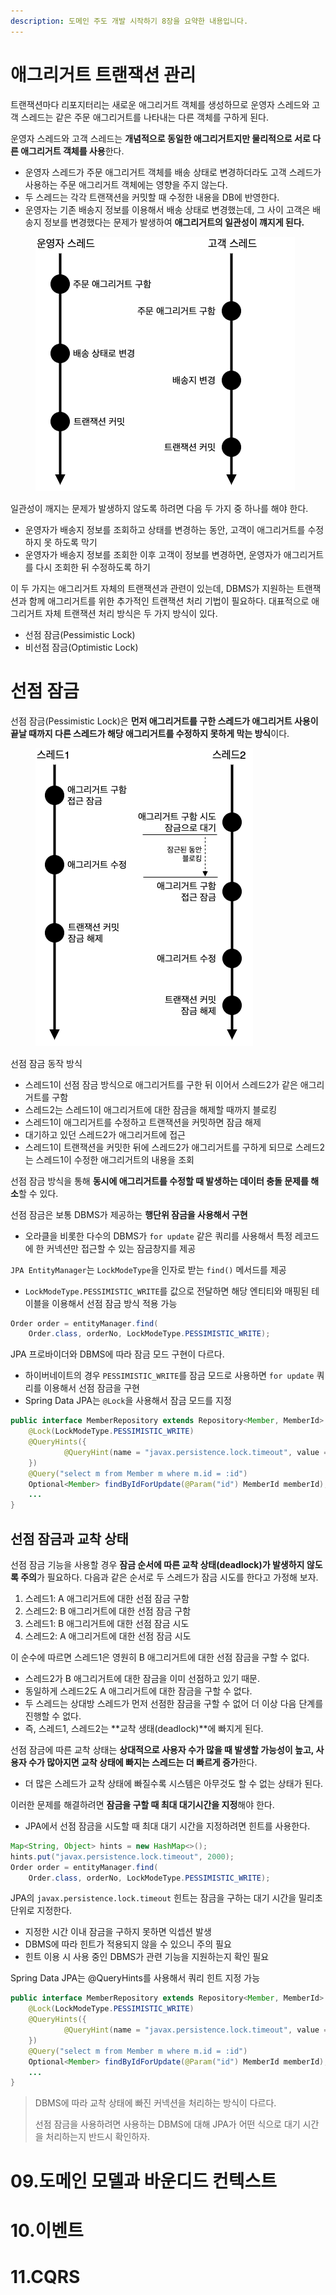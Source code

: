 ```yaml
---
description: 도메인 주도 개발 시작하기 8장을 요약한 내용입니다.
---
```


# 애그리거트 트랜잭션 관리

트랜잭션마다 리포지터리는 새로운 애그리거트 객체를 생성하므로 운영자 스레드와 고객 스레드는 같은 주문 애그리거트를 나타내는 다른 객체를 구하게 된다.

운영자 스레드와 고객 스레드는 **개념적으로 동일한 애그리거트지만 물리적으로 서로 다른 애그리거트 객체를 사용**한다.
- 운영자 스레드가 주문 애그리거트 객체를 배송 상태로 변경하더라도 고객 스레드가 사용하는 주문 애그리거트 객체에는 영향을 주지 않는다.
- 두 스레드는 각각 트랜잭션을 커밋할 때 수정한 내용을 DB에 반영한다.
- 운영자는 기존 배송지 정보를 이용해서 배송 상태로 변경했는데, 그 사이 고객은 배송지 정보를 변경했다는 문제가 발생하여 **애그리거트의 일관성이 꺠지게 된다.**

<figure><img src="../../.gitbook/assets/ddd-start/aggregate-transaction.png" alt=""><figcaption></figcaption></figure>

일관성이 깨지는 문제가 발생하지 않도록 하려면 다음 두 가지 중 하나를 해야 한다.
- 운영자가 배송지 정보를 조회하고 상태를 변경하는 동안, 고객이 애그리거트를 수정하지 못 하도록 막기
- 운영자가 배송지 정보를 조회한 이후 고객이 정보를 변경하면, 운영자가 애그리거트를 다시 조회한 뒤 수정하도록 하기

이 두 가지는 애그리거트 자체의 트랜잭션과 관련이 있는데, DBMS가 지원하는 트랜잭션과 함께 애그리거트를 위한 추가적인 트랜잭션 처리 기법이 필요하다. 대표적으로 애그리거트 자체 트랜잭션 처리 방식은 두 가지 방식이 있다.
- 선점 잠금(Pessimistic Lock)
- 비선점 잠금(Optimistic Lock)

# 선점 잠금

선점 잠금(Pessimistic Lock)은 **먼저 애그리거트를 구한 스레드가 애그리거트 사용이 끝날 때까지 다른 스레드가 해당 애그리거트를 수정하지 못하게 막는 방식**이다.

<figure><img src="../../.gitbook/assets/ddd-start/pessimistic-lock.png" alt=""><figcaption></figcaption></figure>

선점 잠금 동작 방식
- 스레드1이 선점 잠금 방식으로 애그리거트를 구한 뒤 이어서 스레드2가 같은 애그리거트를 구함
- 스레드2는 스레드1이 애그리거트에 대한 잠금을 해제할 때까지 블로킹
- 스레드1이 애그리거트를 수정하고 트랜잭션을 커밋하면 잠금 해제
- 대기하고 있던 스레드2가 애그리거트에 접근
- 스레드1이 트랜잭션을 커밋한 뒤에 스레드2가 애그리거트를 구하게 되므로 스레드2는 스레드1이 수정한 애그리거트의 내용을 조회

선점 잠금 방식을 통해 **동시에 애그리거트를 수정할 때 발생하는 데이터 충돌 문제를 해소**할 수 있다.

선점 잠금은 보통 DBMS가 제공하는 **행단위 잠금을 사용해서 구현**
- 오라클을 비롯한 다수의 DBMS가 `for update` 같은 쿼리를 사용해서 특정 레코드에 한 커넥션만 접근할 수 있는 잠금창지를 제공

`JPA EntityManager`는 `LockModeType`을 인자로 받는 `find()` 메서드를 제공
- `LockModeType.PESSIMISTIC_WRITE`를 값으로 전달하면 해당 엔티티와 매핑된 테이블을 이용해서 선점 잠금 방식 적용 가능

```java
Order order = entityManager.find(
    Order.class, orderNo, LockModeType.PESSIMISTIC_WRITE);
```

JPA 프로바이더와 DBMS에 따라 잠금 모드 구현이 다르다.
- 하이버네이트의 경우 `PESSIMISTIC_WRITE`를 잠금 모드로 사용하면 `for update` 쿼리를 이용해서 선점 잠금을 구현
- Spring Data JPA는 `@Lock`을 사용해서 잠금 모드를 지정

```java
public interface MemberRepository extends Repository<Member, MemberId> {
    @Lock(LockModeType.PESSIMISTIC_WRITE)
    @QueryHints({
            @QueryHint(name = "javax.persistence.lock.timeout", value = "3000")
    })
    @Query("select m from Member m where m.id = :id")
    Optional<Member> findByIdForUpdate(@Param("id") MemberId memberId);
    ...
}
```

## 선점 잠금과 교착 상태

선점 잠금 기능을 사용할 경우 **잠금 순서에 따른 교착 상태(deadlock)가 발생하지 않도록 주의**가 필요하다. 다음과 같은 순서로 두 스레드가 잠금 시도를 한다고 가정해 보자.

1. 스레드1: A 애그리거트에 대한 선점 잠금 구함
2. 스레드2: B 애그리거트에 대한 선점 잠금 구함
3. 스레드1: B 애그리거트에 대한 선점 잠금 시도
4. 스레드2: A 애그리거트에 대한 선점 잠금 시도

이 순수에 따르면 스레드1은 영원히 B 애그리거트에 대한 선점 잠금을 구할 수 없다.
- 스레드2가 B 애그리거트에 대한 잠금을 이미 선점하고 있기 때문.
- 동일하게 스레드2도 A 애그리거트에 대한 잠금을 구할 수 없다.
- 두 스레드는 상대방 스레드가 먼저 선점한 잠금을 구할 수 없어 더 이상 다음 단계를 진행할 수 없다.
- 즉, 스레드1, 스레드2는 **교착 생태(deadlock)**에 빠지게 된다.

선점 잠금에 따른 교착 상태는 **상대적으로 사용자 수가 많을 때 발생할 가능성이 높고, 사용자 수가 많아지면 교착 상태에 빠지는 스레드는 더 빠르게 증가**한다.
- 더 많은 스레드가 교착 상태에 빠질수록 시스템은 아무것도 할 수 없는 상태가 된다.

이러한 문제를 해결하려면 **잠금을 구할 때 최대 대기시간을 지정**해야 한다.
- JPA에서 선점 잠금을 시도할 때 최대 대기 시간을 지정하려면 힌트를 사용한다.

```java
Map<String, Object> hints = new HashMap<>();
hints.put("javax.persistence.lock.timeout", 2000);
Order order = entityManager.find(
    Order.class, orderNo, LockModeType.PESSIMISTIC_WRITE);
```

JPA의 `javax.persistence.lock.timeout` 힌트는 잠금을 구하는 대기 시간을 밀리초 단위로 지정한다.
- 지정한 시간 이내 잠금을 구하지 못하면 익셉션 발생
- DBMS에 따라 힌트가 적용되지 않을 수 있으니 주의 필요
- 힌트 이용 시 사용 중인 DBMS가 관련 기능을 지원하는지 확인 필요

Spring Data JPA는 @QueryHints를 사용해서 쿼리 힌트 지정 가능

```java
public interface MemberRepository extends Repository<Member, MemberId> {
    @Lock(LockModeType.PESSIMISTIC_WRITE)
    @QueryHints({
            @QueryHint(name = "javax.persistence.lock.timeout", value = "3000")
    })
    @Query("select m from Member m where m.id = :id")
    Optional<Member> findByIdForUpdate(@Param("id") MemberId memberId);
    ...
}
```

> DBMS에 따라 교착 상태에 빠진 커넥션을 처리하는 방식이 다르다.
>
> 선점 잠금을 사용하려면 사용하는 DBMS에 대해 JPA가 어떤 식으로 대기 시간을 처리하는지 반드시 확인하자.












# 09.도메인 모델과 바운디드 컨텍스트

# 10.이벤트

# 11.CQRS
